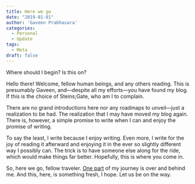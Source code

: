 ```yaml
---
title: Here we go
date: "2019-01-01"
author: 'Gaveen Prabhasara'
categories:
  - Personal
  - Update
tags:
  - Meta
draft: false
---
```


Where should I begin? Is this on?

Hello there! Welcome, fellow human beings, and any others reading. This is presumably Gaveen, and—despite all my efforts—you have found my blog. If this is the choice of Steins;Gate, who am I to complain.

There are no grand introductions here nor any roadmaps to unveil—just a realization to be had. The realization that I may have moved my blog again. There is, however, a simple promise to write when I can and enjoy the promise of writing.

To say the least, I write because I enjoy writing. Even more, I write for the joy of reading it afterward and enjoying it in the ever so slightly different way I possibly can. The trick is to have someone else along for the ride, which would make things far better. Hopefully, this is where you come in.

So, here we go, fellow traveler. [One part](https://gaveen.blogspot.com/) of my journey is over and behind me. And this, here, is something fresh, I hope. Let us be on the way.